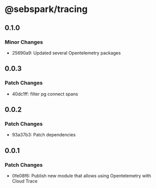 # @sebspark/tracing

## 0.1.0

### Minor Changes

- 25690a9: Updated several Opentelemetry packages

## 0.0.3

### Patch Changes

- 40dc1ff: filter pg connect spans

## 0.0.2

### Patch Changes

- 93a37b3: Patch dependencies

## 0.0.1

### Patch Changes

- 0fe08f6: Publish new module that allows using Opentelemetry with Cloud Trace
